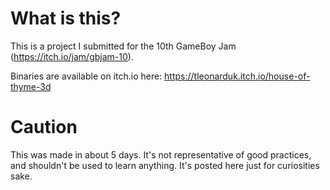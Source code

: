 # What is this?
This is a project I submitted for the 10th GameBoy Jam (https://itch.io/jam/gbjam-10).

Binaries are available on itch.io here: https://tleonarduk.itch.io/house-of-thyme-3d

# Caution
This was made in about 5 days. It's not representative of good practices, and shouldn't be used to learn anything. It's posted here just for curiosities sake.
